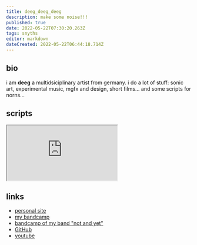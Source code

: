 ```yaml
---
title: deeg_deeg_deeg
description: make some noise!!!
published: true
date: 2022-05-22T07:30:20.263Z
tags: snyths
editor: markdown
dateCreated: 2022-05-22T06:44:18.714Z
---
```


## bio

i am **deeg** a multidsiciplinary artist from germany. i do a lot of stuff: sonic art, experimental music, mgfx and design, short films... and some scripts for norns...

## scripts

<iframe src="https://p3r7.github.io/norns-gallery-render/?author=deeg_deeg_deeg "id="gallery-iframe"></iframe>

## links

- [personal site](http://www.michaeldeeg.de)
- [my bandcamp](httpS://deeg.bandcamp.com)
- [bandcamp of my band "not and yet"](httpS://notandyet.bandcamp.com)
- [GitHub](https://github.com/deeg-deeg-deeg)
- [youtube](https://www.youtube.com/channel/UC73j9rzJYB-f8eGcwe_ffKg)
